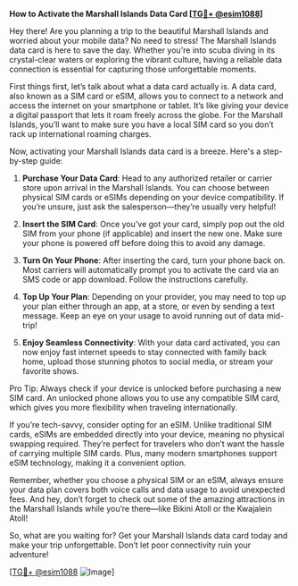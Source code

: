 **How to Activate the Marshall Islands Data Card [[TG💪+ @esim1088](https://t.me/s/esim1088)]**

Hey there! Are you planning a trip to the beautiful Marshall Islands and worried about your mobile data? No need to stress! The Marshall Islands data card is here to save the day. Whether you're into scuba diving in its crystal-clear waters or exploring the vibrant culture, having a reliable data connection is essential for capturing those unforgettable moments.

First things first, let’s talk about what a data card actually is. A data card, also known as a SIM card or eSIM, allows you to connect to a network and access the internet on your smartphone or tablet. It’s like giving your device a digital passport that lets it roam freely across the globe. For the Marshall Islands, you’ll want to make sure you have a local SIM card so you don’t rack up international roaming charges.

Now, activating your Marshall Islands data card is a breeze. Here's a step-by-step guide:

1. **Purchase Your Data Card**: Head to any authorized retailer or carrier store upon arrival in the Marshall Islands. You can choose between physical SIM cards or eSIMs depending on your device compatibility. If you’re unsure, just ask the salesperson—they’re usually very helpful!

2. **Insert the SIM Card**: Once you’ve got your card, simply pop out the old SIM from your phone (if applicable) and insert the new one. Make sure your phone is powered off before doing this to avoid any damage.

3. **Turn On Your Phone**: After inserting the card, turn your phone back on. Most carriers will automatically prompt you to activate the card via an SMS code or app download. Follow the instructions carefully.

4. **Top Up Your Plan**: Depending on your provider, you may need to top up your plan either through an app, at a store, or even by sending a text message. Keep an eye on your usage to avoid running out of data mid-trip!

5. **Enjoy Seamless Connectivity**: With your data card activated, you can now enjoy fast internet speeds to stay connected with family back home, upload those stunning photos to social media, or stream your favorite shows.

Pro Tip: Always check if your device is unlocked before purchasing a new SIM card. An unlocked phone allows you to use any compatible SIM card, which gives you more flexibility when traveling internationally.

If you’re tech-savvy, consider opting for an eSIM. Unlike traditional SIM cards, eSIMs are embedded directly into your device, meaning no physical swapping required. They’re perfect for travelers who don’t want the hassle of carrying multiple SIM cards. Plus, many modern smartphones support eSIM technology, making it a convenient option.

Remember, whether you choose a physical SIM or an eSIM, always ensure your data plan covers both voice calls and data usage to avoid unexpected fees. And hey, don’t forget to check out some of the amazing attractions in the Marshall Islands while you’re there—like Bikini Atoll or the Kwajalein Atoll!

So, what are you waiting for? Get your Marshall Islands data card today and make your trip unforgettable. Don’t let poor connectivity ruin your adventure! 

[[TG💪+ @esim1088](https://t.me/s/esim1088) ![Image](https://i.postimg.cc/Y0z9fWf4/image.png)]